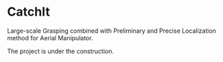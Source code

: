 # CatchIt
Large-scale Grasping combined with Preliminary and Precise Localization method for Aerial Manipulator.

The project is under the construction.
